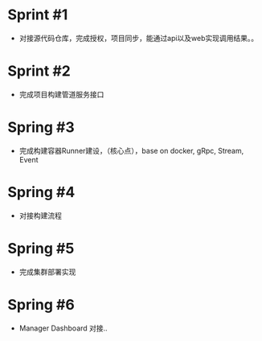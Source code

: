 # Sprint #1

* 对接源代码仓库，完成授权，项目同步，能通过api以及web实现调用结果。。

# Sprint #2

* 完成项目构建管道服务接口

# Spring #3

* 完成构建容器Runner建设，（核心点），base on docker, gRpc, Stream, Event

# Spring #4 

* 对接构建流程

# Spring #5

* 完成集群部署实现

# Spring #6

* Manager Dashboard 对接..


